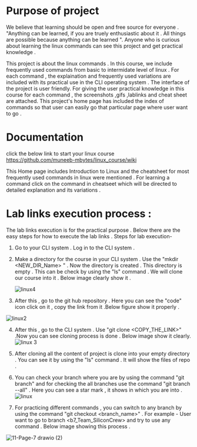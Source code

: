 # Purpose of project 
                          
We believe that learning should be open and free source for everyone . "Anything can be learned, if you are truely enthusiastic about it . All things are possible because anything can be learned ". Anyone who is curious about learning the linux commands  can see this project and get practical knowledge .

This project is about the linux commands .  In this  course, we include frequently used commands from basic to intermidate level of linux . For each command , the explaination and frequently used variations are included with its practical use in the CLI operating system . The interface of the project is user friendly.
For giving the user practical knowledge in this course for  each command , the screenshots ,gifs ,lablinks  and cheat sheet are attached. 
This project's home page has included the index of commands so that user can easily go that particular page where user want to go . 

# Documentation 

click the below link to start your linux course  
https://github.com/muneeb-mbytes/linux_course/wiki  

This Home page includes Introduction to Linux and the cheatsheet for most frequently used commands in linux were mentioned . For learning a command click on the command in cheatseet which will be directed to detailed explanation and its variations .

# Lab links execution process :
The lab links execution is for the practical purpose . Below there are the easy steps for how to execute the lab links . 
 Steps for lab execution-
 1. Go to your CLI system . Log in to the CLI system .

 2. Make a directory for the course in your CLI system . Use the "mkdir <NEW_DIR_Name> <Enter>" . Now the directory is created .
  This directory is empty .  This can be check by using the "ls" command . We will clone our course into it . 
  Below image clearly show it .
  
    ![linux4](https://user-images.githubusercontent.com/110443268/185740734-b4a62b3e-868a-4f83-8938-22697e5c1340.png)

 3. After this , go to the git hub repository . Here you can see the "code" icon click on it , copy the link from it .Below figure show it properly . 
  
  ![linux2](https://user-images.githubusercontent.com/110443268/185741167-8c96214e-f9c4-4f83-a63b-cd5aa36e6705.png)

  4. After this , go to the CLI system . Use "git clone <COPY_THE_LINK>" .Now you can see cloning process is done .
   Below image show it clearly.
  ![linux 3](https://user-images.githubusercontent.com/110443268/185740917-45f823af-88ac-4c15-90cc-75ab5096e6d9.png)

   

  
 5. After cloning all the content of project is clone into your empty directory . You can see it by using the "ls" command . It will show the files of repo .
 6. You can check your branch where you are by using the command "git branch" and for checking the all branches use the command "git branch --all" . Here you can see a star mark , it shows in which you are into .
  ![linux](https://user-images.githubusercontent.com/110443268/185741074-1ded0863-1d14-4cd7-8b7e-1ff50cc84dc0.png)


 7. For practicing different commands , you can switch to any branch by using the command "git checkout <branch_name>" .
  For example - User want to go to branch <b7_Team_SiliconCrew> and try to use any command . Below image showing this process .
 
  ![11-Page-7 drawio (2)](https://user-images.githubusercontent.com/110443268/185741338-76d194f2-9f70-4226-a9ab-ab5e4b7b27f2.png)

  
